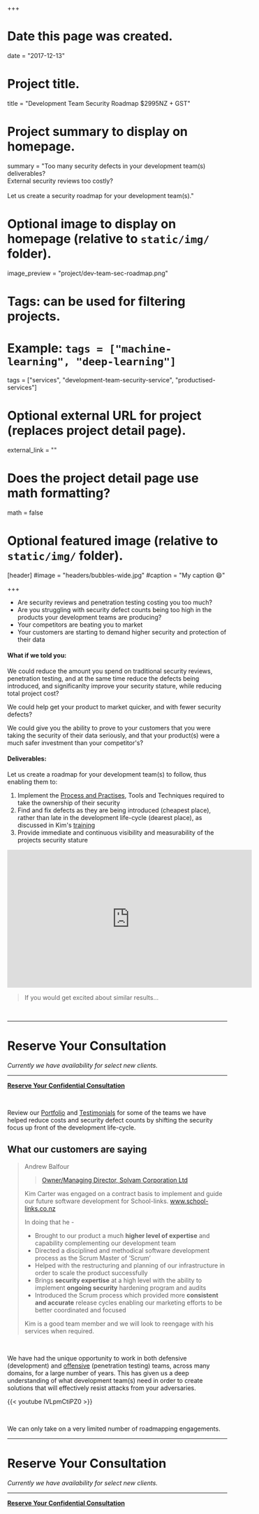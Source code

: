 +++
# Date this page was created.
date = "2017-12-13"

# Project title.
title = "Development Team Security Roadmap $2995NZ + GST"

# Project summary to display on homepage.
summary = "Too many security defects in your development team(s) deliverables?<br>External security reviews too costly? <br><br> Let us create a security roadmap for your development team(s)."

# Optional image to display on homepage (relative to `static/img/` folder).
image_preview = "project/dev-team-sec-roadmap.png"

# Tags: can be used for filtering projects.
# Example: `tags = ["machine-learning", "deep-learning"]`
tags = ["services", "development-team-security-service", "productised-services"]

# Optional external URL for project (replaces project detail page).
external_link = ""

# Does the project detail page use math formatting?
math = false

# Optional featured image (relative to `static/img/` folder).
[header]
#image = "headers/bubbles-wide.jpg"
#caption = "My caption :smile:"

+++

* Are security reviews and penetration testing costing you too much?
* Are you struggling with security defect counts being too high in the products your development teams are producing?
* Your competitors are beating you to market
* Your customers are starting to demand higher security and protection of their data

#### What if we told you:

We could reduce the amount you spend on traditional security reviews, penetration testing, and at the same time reduce the defects being introduced, and significanlty improve your security stature, while reducing total project cost?

We could help get your product to market quicker, and with fewer security defects?

We could give you the ability to prove to your customers that you were taking the security of their data seriously, and that your product(s) were a much safer investment than your competitor's?

#### Deliverables:

Let us create a roadmap for your development team(s) to follow, thus enabling them to:

1. Implement the [Process and Practises](https://f0.holisticinfosecforwebdevelopers.com/chap06.html#process-and-practises-agile-development-and-practices), Tools and Techniques required to take the ownership of their security
2. Find and fix defects as they are being introduced (cheapest place), rather than late in the development life-cycle (dearest place), as discussed in Kim's [training](../service-development-team-security-training/)
3. Provide immediate and continuous visibility and measurability of the projects security stature

<iframe width="560" height="315" src="https://www.youtube.com/embed/ApVI7-g_wpk?start=423" frameborder="0" gesture="media" allow="encrypted-media" allowfullscreen></iframe>
<!-- {{< youtube ApVI7-g_wpk >}} -->

<br>

> If you would get excited about similar results...

<br>

---

# Reserve Your Consultation

_Currently we have availability for select new clients._

---

<a class="btn btn-primary btn-outline" href="../../#contact"><b>Reserve Your Confidential Consultation</b></a>

<br>

Review our [Portfolio](../../tags/portfolio) and [Testimonials](../../tags/testimonials) for some of the teams we have helped reduce costs and security defect counts by shifting the security focus up front of the development life-cycle.

## What our customers are saying

> Andrew Balfour
> 
> > [Owner/Managing Director, Solvam Corporation Ltd](../portfolio-schoollinks)
> 
> Kim Carter was engaged on a contract basis to implement and guide our future software development for School-links. www.school-links.co.nz
> 
> In doing that he -
> 
> * Brought to our product a much **higher level of expertise** and capability complementing our development team
> * Directed a disciplined and methodical software development process as the Scrum Master of ‘Scrum’
> * Helped with the restructuring and planning of our infrastructure in order to scale the product successfully
> * Brings **security expertise** at a high level with the ability to implement **ongoing security** hardening program and audits
> * Introduced the Scrum process which provided more **consistent and accurate** release cycles enabling our marketing efforts to be better coordinated and focused
> 
> Kim is a good team member and we will look to reengage with his services when required.

<br>

We have had the unique opportunity to work in both defensive (development) and [offensive](../../talk/nz-js-con-2017-the-art-of-exploitation/) (penetration testing) teams, across many domains, for a large number of years. This has given us a deep understanding of what development team(s) need in order to create solutions that will effectively resist attacks from your adversaries.

{{< youtube IVLpmCtiPZ0 >}}

<br>

We can only take on a very limited number of roadmapping engagements.

---

# Reserve Your Consultation

_Currently we have availability for select new clients._

---

<a class="btn btn-primary btn-outline" href="../../#contact"><b>Reserve Your Confidential Consultation</b></a>

<br>

